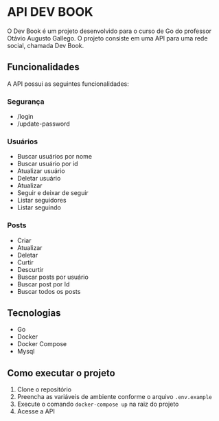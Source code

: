 # API DEV BOOK

O Dev Book é um projeto desenvolvido para o curso de Go do professor Otávio Augusto Gallego. 
O projeto consiste em uma API para uma rede social, chamada Dev Book.

## Funcionalidades

A API possui as seguintes funcionalidades:

### Segurança
- /login
- /update-password

### Usuários
- Buscar usuários por nome
- Buscar usuário por id
- Atualizar usuário
- Deletar usuário
- Atualizar 
- Seguir e deixar de seguir 
- Listar seguidores
- Listar seguindo

### Posts
- Criar
- Atualizar
- Deletar
- Curtir
- Descurtir
- Buscar posts por usuário
- Buscar post por Id
- Buscar todos os posts


## Tecnologias

- Go
- Docker
- Docker Compose
- Mysql

## Como executar o projeto

1. Clone o repositório
2. Preencha as variáveis de ambiente conforme o arquivo `.env.example`
3. Execute o comando `docker-compose up` na raiz do projeto
4. Acesse a API
